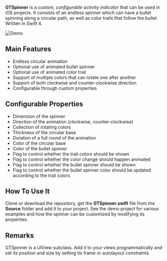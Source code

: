 **GTSpinner** is a *custom, configurable activity indicator* that can be used in iOS projects. It consists of an endless spinner which can have a bullet spinning along a circular path, as well as color trails that follow the bullet. Written in Swift 4.

![Demo](http://gtiapps.com/wp-content/uploads/2018/02/gtspinner-1.gif)

## Main Features ##

- Endless circular animation
- Optional use of animated bullet spinner
- Optional use of animated color trail
- Support of multiple colors that can rotate one after another
- Support of both clockwise and counter-clockwise direction
- Configurable through custom properties

## Configurable Properties ##

- Dimension of the spinner
- Direction of the animation (clockwise, counter-clockwise)
- Collection of rotating colors
- Thickness of the circular base
- Duration of a full round of the animation
- Color of the circular base
- Color of the bullet spinner
- Flag to control whether the trail colors should be shown
- Flag to control whether the color change should happen animated
- Flag to control whether the bullet spinner should be shown
- Flag to control whether the bullet spinner color should be updated according to the trail colors

## How To Use It ##

Clone or download the repository, get the **GTSpinner.swift** file from the **Source** folder and add it to your project. See the demo project for various examples and how the spinner can be customized by modifying its properties.

## Remarks ##

GTSpinner is a UIView subclass. Add it to your views programmatically and set its position and size by setting its frame or autolayout constraints.
